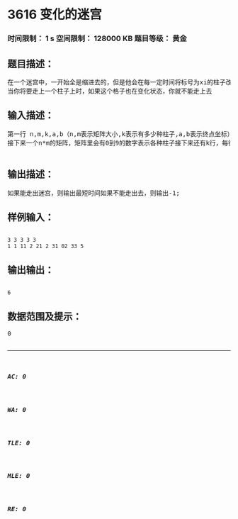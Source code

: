 # 3616 变化的迷宫   
### 时间限制： 1 s     空间限制： 128000 KB     题目等级： 黄金  
## 题目描述：  

<pre>
在一个迷宫中，一开始全是缩进去的，但是他会在每一定时间将标号为xi的柱子改变状态（即缩进的变为升起，升起的变为缩进）。然后如果你在迷宫变化时站在要升起来的柱子上，你就会跟着柱子一起起来，然后你只能走已经升起的柱子了，想下来就只能站在即将要落下的柱子上了，人的速度为1秒/格，柱子升起,缩进所需时间为1秒。你的起点一定在（1，1）  
当你将要走上一个柱子上时，如果这个格子也在变化状态，你就不能走上去
</pre>
  
  
## 输入描述：  

<pre>
第一行 n,m,k,a,b（n,m表示矩阵大小,k表示有多少种柱子,a,b表示终点坐标）  
接下来一个n*m的矩阵，矩阵里会有0到9的数字表示各种柱子接下来还有k行，每行表示有xi,si（si是柱子改变状态的时间，如果为0则不改变）  

</pre>
  
  
## 输出描述：  

<pre>
如果能走出迷宫，则输出最短时间如果不能走出去，则输出-1;
</pre>
  
  
## 样例输入：  

<pre><code>
3 3 3 3 3  
1 1 11 2 21 2 31 02 33 5
</code></pre>
  
  
## 输出输出：  

<pre><code>
6
</code></pre>
  
  
## 数据范围及提示：  

<pre>
0<n,m<10000<k<11
</pre>
  
  
***  

##### AC: 0  
##### WA: 0  
##### TLE: 0  
##### MLE: 0  
##### RE: 0  
